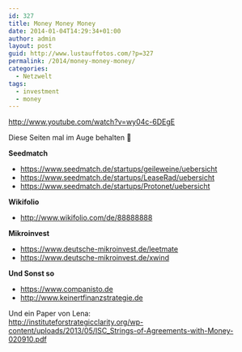 ```yaml
---
id: 327
title: Money Money Money
date: 2014-01-04T14:29:34+01:00
author: admin
layout: post
guid: http://www.lustauffotos.com/?p=327
permalink: /2014/money-money-money/
categories:
  - Netzwelt
tags:
  - investment
  - money
---
```

<http://www.youtube.com/watch?v=wy04c-6DEgE>

Diese Seiten mal im Auge behalten 🙂

**Seedmatch**

  * <https://www.seedmatch.de/startups/geileweine/uebersicht>
  * <https://www.seedmatch.de/startups/LeaseRad/uebersicht>
  * <https://www.seedmatch.de/startups/Protonet/uebersicht>

**Wikifolio**

  * <http://www.wikifolio.com/de/88888888>

**Mikroinvest**

  * <https://www.deutsche-mikroinvest.de/leetmate>
  * <https://www.deutsche-mikroinvest.de/xwind>

 

**Und Sonst so**

  * <https://www.companisto.de>
  * <http://www.keinertfinanzstrategie.de>

 

Und ein Paper von Lena:  
<http://instituteforstrategicclarity.org/wp-content/uploads/2013/05/ISC_Strings-of-Agreements-with-Money-020910.pdf>